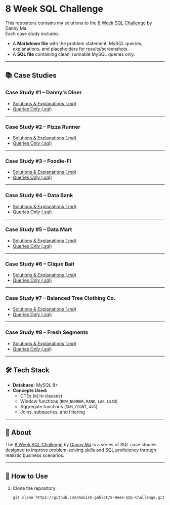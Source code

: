 # 8 Week SQL Challenge

This repository contains my solutions to the [8 Week SQL Challenge](https://8weeksqlchallenge.com/) by Danny Ma.  
Each case study includes:
- A **Markdown file** with the problem statement, MySQL queries, explanations, and placeholders for results/screenshots.
- A **SQL file** containing clean, runnable MySQL queries only.

---

## 📚 Case Studies

### **Case Study #1 – Danny's Diner**
- [Solutions & Explanations (.md)](Case%20Study%20%231%20-%20Danny's%20Diner/dannys_diner_solutions.md)  
- [Queries Only (.sql)](Case%20Study%20%231%20-%20Danny's%20Diner/dannys_diner_queries.sql)

---

### **Case Study #2 – Pizza Runner**
- [Solutions & Explanations (.md)](Case%20Study%20%232%20-%20Pizza%20Runner/pizza_runner_solutions.md)  
- [Queries Only (.sql)](Case%20Study%20%232%20-%20Pizza%20Runner/pizza_runner_queries.sql)

---

### **Case Study #3 – Foodie-Fi**
- [Solutions & Explanations (.md)](Case%20Study%20%233%20-%20Foodie-Fi/foodie_fi_solutions.md)  
- [Queries Only (.sql)](Case%20Study%20%233%20-%20Foodie-Fi/foodie_fi_queries.sql)

---

### **Case Study #4 – Data Bank**
- [Solutions & Explanations (.md)](Case%20Study%20%234%20-%20Data%20Bank/data_bank_solutions.md)  
- [Queries Only (.sql)](Case%20Study%20%234%20-%20Data%20Bank/data_bank_queries.sql)

---

### **Case Study #5 – Data Mart**
- [Solutions & Explanations (.md)](Case%20Study%20%235%20-%20Data%20Mart/data_mart_solutions.md)  
- [Queries Only (.sql)](Case%20Study%20%235%20-%20Data%20Mart/data_mart_queries.sql)

---

### **Case Study #6 – Clique Bait**
- [Solutions & Explanations (.md)](Case%20Study%20%236%20-%20Clique%20Bait/clique_bait_solutions.md)  
- [Queries Only (.sql)](Case%20Study%20%236%20-%20Clique%20Bait/clique_bait_queries.sql)

---

### **Case Study #7 – Balanced Tree Clothing Co.**
- [Solutions & Explanations (.md)](Case%20Study%20%237%20-%20Balanced%20Tree%20Clothing%20Co./balanced_tree_solutions.md)  
- [Queries Only (.sql)](Case%20Study%20%237%20-%20Balanced%20Tree%20Clothing%20Co./balanced_tree_queries.sql)

---

### **Case Study #8 – Fresh Segments**
- [Solutions & Explanations (.md)](Case%20Study%20%238%20-%20Fresh%20Segments/fresh_segments_solutions.md)  
- [Queries Only (.sql)](Case%20Study%20%238%20-%20Fresh%20Segments/fresh_segments_queries.sql)

---

## 🛠 Tech Stack
- **Database:** MySQL 8+
- **Concepts Used:**  
  - CTEs (`WITH` clauses)  
  - Window functions (`ROW_NUMBER`, `RANK`, `LAG`, `LEAD`)  
  - Aggregate functions (`SUM`, `COUNT`, `AVG`)  
  - Joins, subqueries, and filtering  

---

## 📌 About
The [8 Week SQL Challenge](https://8weeksqlchallenge.com/) by [Danny Ma](https://www.linkedin.com/in/datawithdanny/) is a series of SQL case studies designed to improve problem-solving skills and SQL proficiency through realistic business scenarios.

---

## 🚀 How to Use
1. Clone the repository:  
   ```bash
   git clone https://github.com/manish-gahlot/8-Week-SQL-Challenge.git
